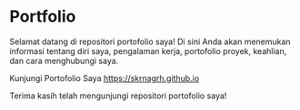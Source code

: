 # Portfolio

Selamat datang di repositori portofolio saya! Di sini Anda akan menemukan informasi tentang diri saya, pengalaman kerja, portofolio proyek, keahlian, dan cara menghubungi saya.

Kunjungi Portofolio Saya https://skrnagrh.github.io

Terima kasih telah mengunjungi repositori portofolio saya!
